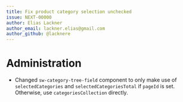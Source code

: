 ```yaml
---
title: Fix product category selection unchecked
issue: NEXT-00000
author: Elias Lackner
author_email: lackner.elias@gmail.com
author_github: @lacknere
---
```

# Administration
* Changed `sw-category-tree-field` component to only make use of `selectedCategories` and `selectedCategoriesTotal` if `pageId` is set. Otherwise, use `categoriesCollection` directly.
